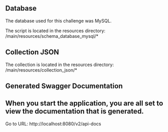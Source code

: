 ## Database

The database used for this challenge was MySQL.

The script is located in the resources directory: /main/resources/schema_database_mysql/*

## Collection JSON

The collection is located in the resources directory: /main/resources/collection_json/*

## Generated Swagger Documentation
## When you start the application, you are all set to view the documentation that is generated.

Go to URL: http://localhost:8080/v2/api-docs